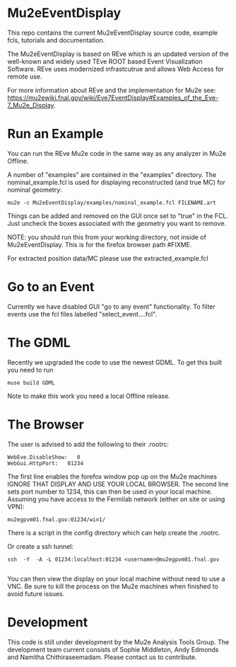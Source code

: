 # Mu2eEventDisplay

This repo contains the current Mu2eEventDisplay source code, example fcls, tutorials and documentation.

The Mu2eEventDisplay is based on REve which is an updated version of the well-known and widely used TEve ROOT based Event Visualization Software. REve uses modernized infrastcutrue and allows Web Access for remote use.

For more information about REve and the implementation for Mu2e see: https://mu2ewiki.fnal.gov/wiki/Eve7EventDisplay#Examples_of_the_Eve-7_Mu2e_Display.

# Run an Example

You can run the REve Mu2e code in the same way as any analyzer in Mu2e Offline. 

A number of "examples" are contained in the "examples" directory. The nominal_example.fcl is used for displaying reconstructed (and true MC) for nominal geometry:

```
mu2e -c Mu2eEventDisplay/examples/nominal_example.fcl FILENAME.art  
```

Things can be added and removed on the GUI once set to "true" in the FCL. Just uncheck the boxes associated with the geometry you want to remove.

NOTE: you should run this from your working directory, not inside of Mu2eEventDisplay. This is for the firefox browser path #FIXME.

For extracted position data/MC please use the extracted_example.fcl

# Go to an Event

Currently we have disabled GUI "go to any event" functionality. To filter events use the fcl files labelled "select_event....fcl".

# The GDML

Recently we upgraded the code to use the newest GDML. To get this built you need to run 

```
muse build GDML

```

Note to make this work you need a local Offline release.

# The Browser

The user is advised to add the following to their .rootrc:

```
WebEve.DisableShow:   0
WebGui.HttpPort:   01234
```
The first line enables the forefox window pop up on the Mu2e machines IGNORE THAT DISPLAY AND USE YOUR LOCAL BROWSER. The second line sets port number to 1234, this can then be used in your local machine. Assuming you have access to the Fermilab network (either on site or using VPN):

```
mu2egpvm01.fnal.gov:01234/win1/

```

There is a script in the config directory which can help create the .rootrc.

Or create a ssh tunnel:
```
ssh  -Y  -A -L 01234:localhost:01234 <username>@mu2egpvm01.fnal.gov


```

You can then view the display on your local machine without need to use a VNC. Be sure to kill the process on the Mu2e machines when finished to avoid future issues.

# Development

This code is still under development by the Mu2e Analysis Tools Group. The development team current consists of Sophie Middleton, Andy Edmonds and Namitha Chithiraseemadam. Please contact us to contribute.

